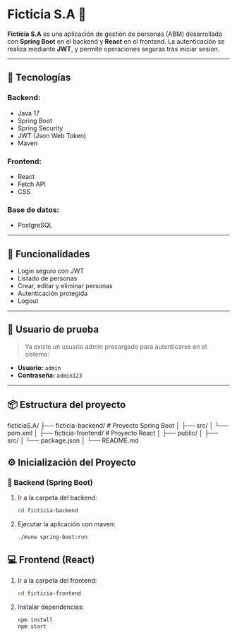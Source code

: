# Ficticia S.A 🧾

**Ficticia S.A** es una aplicación de gestión de personas (ABM) desarrollada con **Spring Boot** en el backend y **React** en el frontend. La autenticación se realiza mediante **JWT**, y permite operaciones seguras tras iniciar sesión.

---

## 🚀 Tecnologías

### Backend:
- Java 17
- Spring Boot
- Spring Security
- JWT (Json Web Token)
- Maven

### Frontend:
- React
- Fetch API
- CSS

### Base de datos:
- PostgreSQL

---

## 🔐 Funcionalidades

- Login seguro con JWT
- Listado de personas
- Crear, editar y eliminar personas
- Autenticación protegida
- Logout

---

## 🔑 Usuario de prueba

> Ya existe un usuario admin precargado para autenticarse en el sistema:

- **Usuario:** `admin`  
- **Contraseña:** `admin123`

---

## 📦 Estructura del proyecto
ficticiaS.A/
├── ficticia-backend/     # Proyecto Spring Boot
│   ├── src/
│   └── pom.xml
│
├── ficticia-frontend/    # Proyecto React
│   ├── public/
│   ├── src/
│   └── package.json
│
└── README.md

## ⚙️ Inicialización del Proyecto

### 🔧 Backend (Spring Boot)

1. Ir a la carpeta del backend:
   ```bash
   cd ficticia-backend
2. Ejecutar la aplicación con maven:
   ```bash
   ./mvnw spring-boot:run

## 💻 Frontend (React)

1. Ir a la carpeta del frontend:
   ```bash
   cd ficticia-frontend
2. Instalar dependencias:
   ```bash
   npm install
   npm start
    
